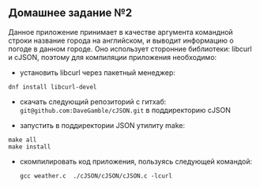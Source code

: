 ## Домашнее задание №2

Данное приложение принимает в качестве аргумента командной строки 
название города на английском, и выводит информацию о погоде в данном городе.
Оно использует сторонние библиотеки: libcurl и cJSON,
поэтому для компиляции приложения необходимо:

- установить libcurl через пакетный менеджер:

```
dnf install libcurl-devel
```  
- скачать следующий репозиторий с гитхаб: `git@github.com:DaveGamble/cJSON.git`
в поддиректорию cJSON

 - запустить в поддиректории JSON утилиту make:

```
make all
make install
```

- скомпилировать код приложения, пользуясь следующей командой:

  ```
  gcc weather.c  ./cJSON/cJSON/cJSON.c -lcurl
  ```
